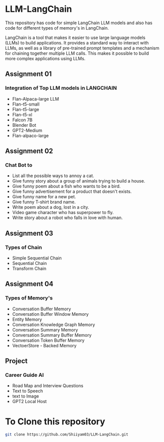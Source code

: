 # LLM-LangChain

This repository has code for simple LangChain LLM models and also has code for different types of memory's in LangChain.

LangChain is a tool that makes it easier to use large language models (LLMs) to build applications. It provides a standard way to interact with LLMs, as well as a library of pre-trained prompt templates and a mechanism for chaining together multiple LLM calls. This makes it possible to build more complex applications using LLMs.

## Assignment 01
### Integration of Top LLM models in LANGCHAIN

- Flan-Alpaca-large LLM
- Flan-t5-small
- Flan-t5-large
- Flan-t5-xl
- Falcon 7B
- Blender Bot
- GPT2-Medium
- Flan-alpaco-large

## Assignment 02
### Chat Bot to

- List all the possible ways to annoy a cat.
- Give funny story about a group of animals trying to build a house.
- Give funny poem about a fish who wants to be a bird.
- Give funny advertisement for a product that doesn't exists.
- Give funny name for a new pet.
- Give funny T-shirt brand name.
- Write poem about a dog, lost in a city.
- Video game character who has superpower to fly.
- Write story about a robot who falls in love with human.

## Assignment 03
### Types of Chain

- Simple Sequential Chain
- Sequential Chain
- Transform Chain

## Assignment 04
### Types of Memory's

- Conversation Buffer Memory
- Conversation Buffer Window Memory
- Entity Memory
- Conversation Knowledge Graph Memory
- Conversation Summary Memory
- Conversation Summary Buffer Memory
- Conversation Token Buffer Memory
- VectoerStore - Backed Memory

## Project
### Career Guide AI

- Road Map and Interview Questions
- Text to Speech
- text to Image
- GPT2 Local Host

# To Clone this repository

```bash
git clone https://github.com/Shiiyam03/LLM-LangChain.git
```
